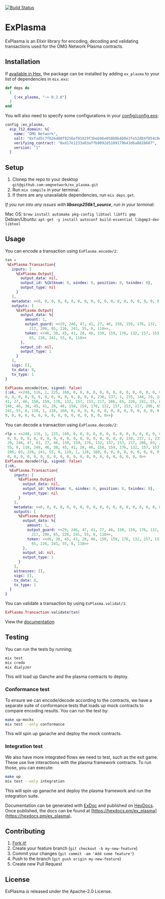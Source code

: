 [![Build Status](https://circleci.com/gh/omgnetwork/ex_plasma.svg?style=svg)](https://circleci.com/gh/omgnetwork/ex_plasma)

# ExPlasma

ExPlasma is an Elixir library for encoding, decoding and validating transactions used for the OMG Network Plasma contracts.

## Installation

If [available in Hex](https://hex.pm/docs/publish), the package can be installed
by adding `ex_plasma` to your list of dependencies in `mix.exs`:

```elixir
def deps do
  [
    {:ex_plasma, "~> 0.2.0"}
  ]
end
```

You will also need to specify some configurations in your [config/config.exs]():

```elixir
config :ex_plasma,
  eip_712_domain: %{
    name: "OMG Network",
    salt: "0xfad5c7f626d80f9256ef01929f3beb96e058b8b4b0e3fe52d84f054c0e2a7a83",
    verifying_contract: "0xd17e1233a03affb9092d5109179b43d6a8828607",
    version: "1"
  }
```

## Setup

1. Cloneр the repo to your desktop `git@github.com:omgnetwork/ex_plasma.git`
2. Run `mix compile` in your terminal.
3. If there are any unavailable dependencies, run `mix deps.get`.


*If you run into any issues with* ***libsecp256k1_source***, *run in your terminal:*

Mac OS: `brew install automake pkg-config libtool libffi gmp`
Debian/Ubuntu: `apt-get -y install autoconf build-essential libgmp3-dev libtool`

## Usage

You can encode a transaction using `ExPlasma.encode/2`:

``` elixir
txn =
 %ExPlasma.Transaction{
   inputs: [
     %ExPlasma.Output{
       output_data: nil,
       output_id: %{blknum: 0, oindex: 0, position: 0, txindex: 0},
       output_type: nil
     }
   ],
   metadata: <<0, 0, 0, 0, 0, 0, 0, 0, 0, 0, 0, 0, 0, 0, 0, 0, 0, 0, 0, 0, 0, 0, 0, 0, 0, 0, 0, 0, 0, 0, 0, 0>>,
   outputs: [
     %ExPlasma.Output{
       output_data: %{
         amount: 1,
         output_guard: <<29, 246, 47, 41, 27, 46, 150, 159, 176, 132, 157, 153,
           217, 206, 65, 226, 241, 55, 0, 110>>,
         token: <<46, 38, 45, 41, 28, 46, 150, 159, 176, 132, 157, 153, 217, 206,
           65, 226, 241, 55, 0, 110>>
       },
       output_id: nil,
       output_type: 1
     }
   ],
   sigs: [],
   tx_data: 0,
   tx_type: 1
}

ExPlasma.encode(txn, signed: false)
{:ok, <<248, 116, 1, 225, 160, 0, 0, 0, 0, 0, 0, 0, 0, 0, 0, 0, 0, 0, 0, 0, 0, 0, 0,
0, 0, 0, 0, 0, 0, 0, 0, 0, 0, 0, 0, 0, 0, 238, 237, 1, 235, 148, 29, 246, 47,
41, 27, 46, 150, 159, 176, 132, 157, 153, 217, 206, 65, 226, 241, 55, 0, 110,
148, 46, 38, 45, 41, 28, 46, 150, 159, 176, 132, 157, 153, 217, 206, 65, 226,
241, 55, 0, 110, 1, 128, 160, 0, 0, 0, 0, 0, 0, 0, 0, 0, 0, 0, 0, 0, 0, 0, 0,
0, 0, 0, 0, 0, 0, 0, 0, 0, 0, 0, 0, 0, 0, 0, 0>>}
```

You can decode a transaction using `ExPlasma.decode/2`:

``` elixir
rlp = <<248, 116, 1, 225, 160, 0, 0, 0, 0, 0, 0, 0, 0, 0, 0, 0, 0, 0, 0,
 0, 0, 0, 0, 0, 0, 0, 0, 0, 0, 0, 0, 0, 0, 0, 0, 0, 0, 238, 237, 1, 235, 148,
 29, 246, 47, 41, 27, 46, 150, 159, 176, 132, 157, 153, 217, 206, 65, 226, 241,
 55, 0, 110, 148, 46, 38, 45, 41, 28, 46, 150, 159, 176, 132, 157, 153, 217,
 206, 65, 226, 241, 55, 0, 110, 1, 128, 160, 0, 0, 0, 0, 0, 0, 0, 0, 0, 0, 0,
 0, 0, 0, 0, 0, 0, 0, 0, 0, 0, 0, 0, 0, 0, 0, 0, 0, 0, 0, 0, 0>>
ExPlasma.decode(rlp, signed: false)
{:ok,
  %ExPlasma.Transaction{
    inputs: [
      %ExPlasma.Output{
        output_data: nil,
        output_id: %{blknum: 0, oindex: 0, position: 0, txindex: 0},
        output_type: nil
      }
    ],
    metadata: <<0, 0, 0, 0, 0, 0, 0, 0, 0, 0, 0, 0, 0, 0, 0, 0, 0, 0, 0, 0, 0, 0, 0, 0, 0, 0, 0, 0, 0, 0, 0, 0>>,
    outputs: [
      %ExPlasma.Output{
        output_data: %{
          amount: 1,
          output_guard: <<29, 246, 47, 41, 27, 46, 150, 159, 176, 132, 157, 153,
            217, 206, 65, 226, 241, 55, 0, 110>>,
          token: <<46, 38, 45, 41, 28, 46, 150, 159, 176, 132, 157, 153, 217, 206,
            65, 226, 241, 55, 0, 110>>
        },
        output_id: nil,
        output_type: 1
      }
    ],
    witnesses: [],
    sigs: [],
    tx_data: 0,
    tx_type: 1
  }
}
```

You can validate a transaction by using `ExPlasma.validat/1`:

``` elixir
ExPlasma.Transaction.validate(txn)
```

View the [documentation](https://hexdocs.pm/ex_plasma)

## Testing

You can run the tests by running;

```sh
mix test
mix credo
mix dialyzer
```

This will load up Ganche and the plasma contracts to deploy.


### Conformance test

To ensure we can encode/decode according to the contracts, we have a separate suite of conformance tests that
loads up mock contracts to compare encoding results. You can run the test by:

```sh
make up-mocks
mix test --only conformance
```

This will spin up ganache and deploy the mock contracts.

### Integration test

We also have more integrated flows we need to test, such as the exit game. These use live interactions with
the plasma framework contracts. To run those, you can execute:

```sh
make up
mix test --only integration
```

This will spin up ganache and deploy the plasma framework and run the integration suite.

Documentation can be generated with [ExDoc](https://github.com/elixir-lang/ex_doc)
and published on [HexDocs](https://hexdocs.pm). Once published, the docs can
be found at [https://hexdocs.pm/ex_plasma](https://hexdocs.pm/ex_plasma).

## Contributing

1. [Fork it!](https://github.com/omgnetwork/ex_plasma)
2. Create your feature branch (`git checkout -b my-new-feature`)
3. Commit your changes (`git commit -am 'Add some feature'`)
4. Push to the branch (`git push origin my-new-feature`)
5. Create new Pull Request

## License

ExPlasma is released under the Apache-2.0 License.
